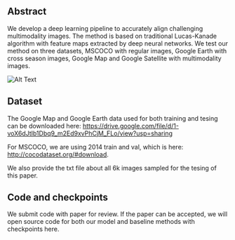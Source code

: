 ## Abstract

 We develop a deep learning pipeline to accurately align challenging multimodality images. The method is based on traditional Lucas-Kanade algorithm with feature maps extracted by deep neural networks. We test our method on three datasets, MSCOCO with regular images, Google Earth with cross season images, Google Map and Google Satellite with multimodality images.
 


![Alt Text](https://github.com/ProjectTempForReview/Deep-Homography-via-Lifting-Lucas-Kanade-Method/blob/master/demo.gif)

## Dataset
The Google Map and Google Earth data used for both training and tesing can be downloaded here: 
https://drive.google.com/file/d/1-voX6dJtIb1Dbq9_m2Ed9xvPhCjM_FLo/view?usp=sharing


For MSCOCO, we are using 2014 train and val, which is here:
http://cocodataset.org/#download.

We also provide the txt file about all 6k images sampled for the tesing of this paper.

## Code and checkpoints

We submit code with paper for review. If the paper can be accepted, we will open source code for both our model and baseline methods with checkpoints here.
